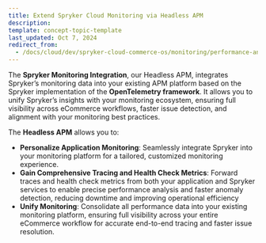 ```yaml
---
title: Extend Spryker Cloud Monitoring via Headless APM
description:
template: concept-topic-template
last_updated: Oct 7, 2024
redirect_from:
  - /docs/cloud/dev/spryker-cloud-commerce-os/monitoring/performance-and-availability-monitoring-via-new-relic.html
---
```


The **Spryker Monitoring Integration**, our Headless APM, integrates Spryker’s monitoring data into your existing APM platform based on the Spryker implementation of the **OpenTelemetry framework**.
It allows you to unify Spryker’s insights with your monitoring ecosystem, ensuring full visibility across eCommerce workflows, faster issue detection, and alignment with your monitoring best practices.

The **Headless APM** allows you to:
- **Personalize Application Monitoring**: Seamlessly integrate Spryker into your monitoring platform for a tailored, customized monitoring experience.
- **Gain Comprehensive Tracing and Health Check Metrics**: Forward traces and health check metrics from both your application and Spryker services to enable precise performance analysis and faster anomaly detection, reducing downtime and improving operational efficiency
- **Unify Monitoring**: Consolidate all performance data into your existing monitoring platform, ensuring full visibility across your entire eCommerce workflow for accurate end-to-end tracing and faster issue resolution.
